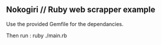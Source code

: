 ## Nokogiri // Ruby web scrapper example 

Use the provided Gemfile for the dependancies.

Then run : ruby ./main.rb
